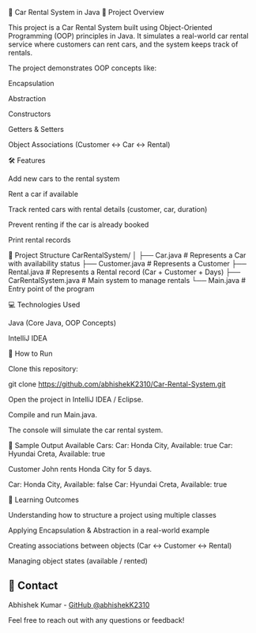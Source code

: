 🚗 Car Rental System in Java
📌 Project Overview

This project is a Car Rental System built using Object-Oriented Programming (OOP) principles in Java.
It simulates a real-world car rental service where customers can rent cars, and the system keeps track of rentals.

The project demonstrates OOP concepts like:

Encapsulation

Abstraction

Constructors

Getters & Setters

Object Associations (Customer ↔ Car ↔ Rental)

🛠 Features

Add new cars to the rental system

Rent a car if available

Track rented cars with rental details (customer, car, duration)

Prevent renting if the car is already booked

Print rental records

📂 Project Structure
CarRentalSystem/
│
├── Car.java          # Represents a Car with availability status
├── Customer.java     # Represents a Customer
├── Rental.java       # Represents a Rental record (Car + Customer + Days)
├── CarRentalSystem.java  # Main system to manage rentals
└── Main.java         # Entry point of the program

💻 Technologies Used

Java (Core Java, OOP Concepts)

IntelliJ IDEA 

🚀 How to Run

Clone this repository:

git clone https://github.com/abhishekK2310/Car-Rental-System.git


Open the project in IntelliJ IDEA / Eclipse.

Compile and run Main.java.

The console will simulate the car rental system.

📸 Sample Output
Available Cars: 
Car: Honda City, Available: true
Car: Hyundai Creta, Available: true

Customer John rents Honda City for 5 days.

Car: Honda City, Available: false
Car: Hyundai Creta, Available: true

🎯 Learning Outcomes

Understanding how to structure a project using multiple classes

Applying Encapsulation & Abstraction in a real-world example

Creating associations between objects (Car ↔ Customer ↔ Rental)

Managing object states (available / rented)

## 📧 Contact

Abhishek Kumar - [GitHub @abhishekK2310](https://github.com/abhishekK2310)

Feel free to reach out with any questions or feedback!
